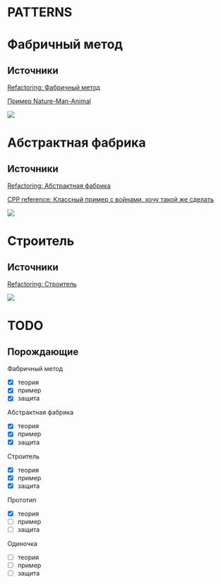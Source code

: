 # PATTERNS

# Фабричный метод

## Источники

[Refactoring: Фабричный метод](https://refactoring.guru/ru/design-patterns/factory-method)

[Пример Nature-Man-Animal](http://ci-plus-plus-snachala.ru/?p=4316)

![](https://github.com/obscene3190/PATTERNS/blob/master/sources/structure.png)


# Абстрактная фабрика

## Источники

[Refactoring: Абстрактная фабрика](https://refactoring.guru/ru/design-patterns/abstract-factory)

[CPP reference: Классный пример с войнами, хочу такой же сделать](http://cpp-reference.ru/patterns/creational-patterns/abstract-factory/)

![](https://github.com/obscene3190/PATTERNS/blob/master/sources/AbstractFabric.png)

# Строитель

## Источники

[Refactoring: Строитель](https://refactoring.guru/ru/design-patterns/builder)

![](https://github.com/obscene3190/CREATIONAL-PATTERNS/blob/master/sources/builder.png)


# TODO
## Порождающие
Фабричный метод
- [x] теория
- [x] пример
- [x] защита

Абстрактная фабрика
- [x] теория
- [x] пример
- [x] защита

Строитель
- [x] теория
- [x] пример
- [x] защита

Прототип
- [x] теория
- [ ] пример
- [ ] защита

Одиночка
- [ ] теория
- [ ] пример
- [ ] защита
